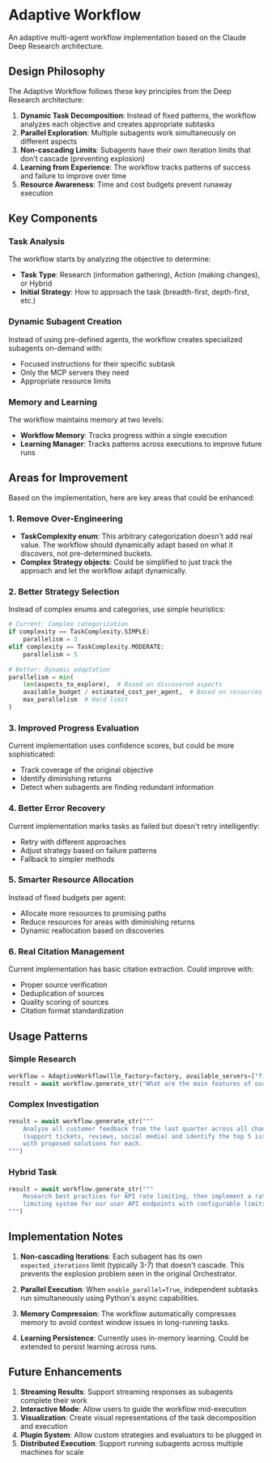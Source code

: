 # Adaptive Workflow

An adaptive multi-agent workflow implementation based on the Claude Deep Research architecture.

## Design Philosophy

The Adaptive Workflow follows these key principles from the Deep Research architecture:

1. **Dynamic Task Decomposition**: Instead of fixed patterns, the workflow analyzes each objective and creates appropriate subtasks
2. **Parallel Exploration**: Multiple subagents work simultaneously on different aspects
3. **Non-cascading Limits**: Subagents have their own iteration limits that don't cascade (preventing explosion)
4. **Learning from Experience**: The workflow tracks patterns of success and failure to improve over time
5. **Resource Awareness**: Time and cost budgets prevent runaway execution

## Key Components

### Task Analysis
The workflow starts by analyzing the objective to determine:
- **Task Type**: Research (information gathering), Action (making changes), or Hybrid
- **Initial Strategy**: How to approach the task (breadth-first, depth-first, etc.)

### Dynamic Subagent Creation
Instead of using pre-defined agents, the workflow creates specialized subagents on-demand with:
- Focused instructions for their specific subtask
- Only the MCP servers they need
- Appropriate resource limits

### Memory and Learning
The workflow maintains memory at two levels:
- **Workflow Memory**: Tracks progress within a single execution
- **Learning Manager**: Tracks patterns across executions to improve future runs

## Areas for Improvement

Based on the implementation, here are key areas that could be enhanced:

### 1. Remove Over-Engineering
- **TaskComplexity enum**: This arbitrary categorization doesn't add real value. The workflow should dynamically adapt based on what it discovers, not pre-determined buckets.
- **Complex Strategy objects**: Could be simplified to just track the approach and let the workflow adapt dynamically.

### 2. Better Strategy Selection
Instead of complex enums and categories, use simple heuristics:
```python
# Current: Complex categorization
if complexity == TaskComplexity.SIMPLE:
    parallelism = 3
elif complexity == TaskComplexity.MODERATE:
    parallelism = 5
    
# Better: Dynamic adaptation
parallelism = min(
    len(aspects_to_explore),  # Based on discovered aspects
    available_budget / estimated_cost_per_agent,  # Based on resources
    max_parallelism  # Hard limit
)
```

### 3. Improved Progress Evaluation
Current implementation uses confidence scores, but could be more sophisticated:
- Track coverage of the original objective
- Identify diminishing returns
- Detect when subagents are finding redundant information

### 4. Better Error Recovery
Current implementation marks tasks as failed but doesn't retry intelligently:
- Retry with different approaches
- Adjust strategy based on failure patterns
- Fallback to simpler methods

### 5. Smarter Resource Allocation
Instead of fixed budgets per agent:
- Allocate more resources to promising paths
- Reduce resources for areas with diminishing returns
- Dynamic reallocation based on discoveries

### 6. Real Citation Management
Current implementation has basic citation extraction. Could improve with:
- Proper source verification
- Deduplication of sources
- Quality scoring of sources
- Citation format standardization

## Usage Patterns

### Simple Research
```python
workflow = AdaptiveWorkflow(llm_factory=factory, available_servers=["filesystem", "github"])
result = await workflow.generate_str("What are the main features of our authentication system?")
```

### Complex Investigation
```python
result = await workflow.generate_str("""
    Analyze all customer feedback from the last quarter across all channels 
    (support tickets, reviews, social media) and identify the top 5 issues 
    with proposed solutions for each.
""")
```

### Hybrid Task
```python
result = await workflow.generate_str("""
    Research best practices for API rate limiting, then implement a rate 
    limiting system for our user API endpoints with configurable limits.
""")
```

## Implementation Notes

1. **Non-cascading Iterations**: Each subagent has its own `expected_iterations` limit (typically 3-7) that doesn't cascade. This prevents the explosion problem seen in the original Orchestrator.

2. **Parallel Execution**: When `enable_parallel=True`, independent subtasks run simultaneously using Python's async capabilities.

3. **Memory Compression**: The workflow automatically compresses memory to avoid context window issues in long-running tasks.

4. **Learning Persistence**: Currently uses in-memory learning. Could be extended to persist learning across runs.

## Future Enhancements

1. **Streaming Results**: Support streaming responses as subagents complete their work
2. **Interactive Mode**: Allow users to guide the workflow mid-execution
3. **Visualization**: Create visual representations of the task decomposition and execution
4. **Plugin System**: Allow custom strategies and evaluators to be plugged in
5. **Distributed Execution**: Support running subagents across multiple machines for scale